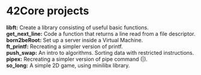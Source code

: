 # 42Core projects 

**libft:** Create a library consisting of useful basic functions.                                                                                                  
**get_next_line:** Code a function that returns a line read from a file descriptor.                                                                                 
**born2beRoot:** Set up a server inside a Virtual Machine.                                                                                                        
**ft_printf:** Recreating a simpler version of printf.                                                                                                             
**push_swap:** An intro to algorithms. Sorting data with restricted instructions.                                                                                   
**pipex:** Recreating a simpler version of pipe command (|).                                                                                                       
**so_long:** A simple 2D game, using minilibx library.                                                                                                             
